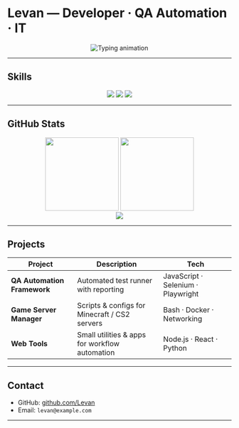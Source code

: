 # Levan — Developer · QA Automation · IT

<p align="center">
  <img src="https://readme-typing-svg.herokuapp.com?font=Fira+Code&size=22&duration=3000&pause=1000&color=00CFFF&center=true&vCenter=true&width=600&lines=Software+Developer;QA+Automation+Engineer;IT+Infrastructure+%26+Servers" alt="Typing animation" />
</p>

---

## Skills

<div align="center">

<img src="https://skillicons.dev/icons?i=js,ts,nodejs,react,python,java,html,css" />  
<img src="https://skillicons.dev/icons?i=git,github,linux,docker,mysql,postgres,bash" />  
<img src="https://skillicons.dev/icons?i=selenium,regex,vscode,idea,postman" />

</div>

---

## GitHub Stats

<div align="center">

<img src="https://github-readme-stats.vercel.app/api?username=Levan&show_icons=true&theme=github_dark&hide_border=true&count_private=true" height="165"/>  
<img src="https://github-readme-streak-stats.herokuapp.com?user=Levan&theme=github-dark&hide_border=true" height="165"/>  

</div>

<div align="center">
  <img src="https://github-readme-activity-graph.vercel.app/graph?username=Levan&theme=github-dark&hide_border=true&area=true" />
</div>

---

## Projects

| Project | Description | Tech |
|---------|-------------|------|
| **QA Automation Framework** | Automated test runner with reporting | JavaScript · Selenium · Playwright |
| **Game Server Manager** | Scripts & configs for Minecraft / CS2 servers | Bash · Docker · Networking |
| **Web Tools** | Small utilities & apps for workflow automation | Node.js · React · Python |

---

## Contact

- GitHub: [github.com/Levan](https://github.com/Levan)  
- Email: `levan@example.com`  

---
